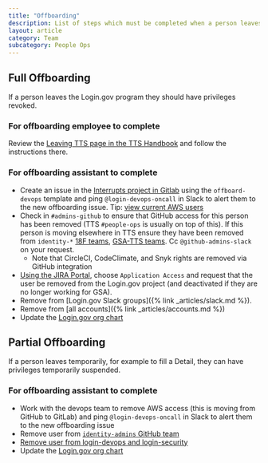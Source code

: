 ```yaml
---
title: "Offboarding"
description: List of steps which must be completed when a person leaves the Login.gov program
layout: article
category: Team
subcategory: People Ops
---
```


## Full Offboarding

If a person leaves the Login.gov program they should have privileges revoked.

### For offboarding employee to complete

Review the [Leaving TTS page in the TTS Handbook](https://handbook.tts.gsa.gov/leaving-tts/#when-its-time-to-leave-tts) and follow the instructions there.

### For offboarding assistant to complete

- Create an issue in the [Interrupts project in Gitlab](https://gitlab.login.gov/lg-people/platform/interrupts/-/issues) using the `offboard-devops` template and ping `@login-devops-oncall` in Slack to alert them to the new offboarding issue.  Tip: [view current AWS users](https://github.com/18F/identity-devops/blob/main/terraform/master/global/main.tf#L93)
- Check in `#admins-github` to ensure that GitHub access for this person has been removed (TTS `#people-ops` is usually on top of this). If this person is moving elsewhere in TTS ensure they have been removed from `identity-*` [18F teams](https://github.com/orgs/18F/teams/), [GSA-TTS teams](https://github.com/orgs/GSA-TTS/teams/). Cc `@github-admins-slack` on your request.
  - Note that CircleCI, CodeClimate, and Snyk rights are removed via GitHub integration
- [Using the JIRA Portal](https://cm-jira.usa.gov/servicedesk/customer/portal/11), choose `Application Access` and request that the user be removed from the Login.gov project (and deactivated if they are no longer working for GSA).
- Remove from [Login.gov Slack groups]({% link _articles/slack.md %}).
- Remove from [all accounts]({% link _articles/accounts.md %})
- Update the [Login.gov org chart](https://docs.google.com/spreadsheets/d/1tiTR2ohdl0NIsrF4gJjNipEZ0z0oq1pOFWYjHg8Tbi0/edit#gid=0)

## Partial Offboarding

If a person leaves temporarily, for example to fill a Detail, they can have privileges temporarily suspended.

### For offboarding assistant to complete

- Work with the devops team to remove AWS access (this is moving from GitHub to GitLab) and ping `@login-devops-oncall` in Slack to alert them to the new offboarding issue
- Remove user from [`identity-admins` GitHub team](https://github.com/orgs/18F/teams/identity-admins/members?query=)
- [Remove user from login-devops and login-security](https://groups.google.com/a/gsa.gov/forum/#!myforums)
- Update the [Login.gov org chart](https://docs.google.com/spreadsheets/d/1tiTR2ohdl0NIsrF4gJjNipEZ0z0oq1pOFWYjHg8Tbi0/edit#gid=0)
